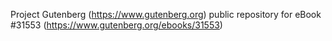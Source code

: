 Project Gutenberg (https://www.gutenberg.org) public repository for eBook #31553 (https://www.gutenberg.org/ebooks/31553)
